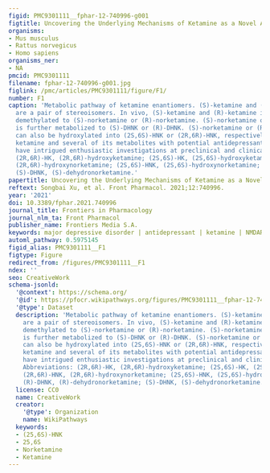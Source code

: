 ```yaml
---
figid: PMC9301111__fphar-12-740996-g001
figtitle: Uncovering the Underlying Mechanisms of Ketamine as a Novel Antidepressant
organisms:
- Mus musculus
- Rattus norvegicus
- Homo sapiens
organisms_ner:
- NA
pmcid: PMC9301111
filename: fphar-12-740996-g001.jpg
figlink: /pmc/articles/PMC9301111/figure/F1/
number: F1
caption: 'Metabolic pathway of ketamine enantiomers. (S)-ketamine and (R)-ketamine
  are a pair of stereoisomers. In vivo, (S)-ketamine and (R)-ketamine is initially
  demethylated to (S)-norketamine or (R)-norketamine. (S)-norketamine or (R)-norketamine
  is further metabolized to (S)-DHNK or (R)-DHNK. (S)-norketamine or (R)-norketamine
  can also be hydroxylated into (2S,6S)-HNK or (2R,6R)-HNK, respectively. Recently,
  ketamine and several of its metabolites with potential antidepressant-like effects
  have intrigued enthusiastic investigations at preclinical and clinical levels. Abbreviations:
  (2R,6R)-HK, (2R,6R)-hydroxyketamine; (2S,6S)-HK, (2S,6S)-hydroxyketamine; (2R,6R)-HNK,
  (2R,6R)-hydroxynorketamine; (2S,6S)-HNK, (2S,6S)-hydroxynorketamine; (R)-DHNK, (R)-dehydronorketamine;
  (S)-DHNK, (S)-dehydronorketamine.'
papertitle: Uncovering the Underlying Mechanisms of Ketamine as a Novel Antidepressant.
reftext: Songbai Xu, et al. Front Pharmacol. 2021;12:740996.
year: '2021'
doi: 10.3389/fphar.2021.740996
journal_title: Frontiers in Pharmacology
journal_nlm_ta: Front Pharmacol
publisher_name: Frontiers Media S.A.
keywords: major depressive disorder | antidepressant | ketamine | NMDAR | BDNF | mTOR
automl_pathway: 0.5975145
figid_alias: PMC9301111__F1
figtype: Figure
redirect_from: /figures/PMC9301111__F1
ndex: ''
seo: CreativeWork
schema-jsonld:
  '@context': https://schema.org/
  '@id': https://pfocr.wikipathways.org/figures/PMC9301111__fphar-12-740996-g001.html
  '@type': Dataset
  description: 'Metabolic pathway of ketamine enantiomers. (S)-ketamine and (R)-ketamine
    are a pair of stereoisomers. In vivo, (S)-ketamine and (R)-ketamine is initially
    demethylated to (S)-norketamine or (R)-norketamine. (S)-norketamine or (R)-norketamine
    is further metabolized to (S)-DHNK or (R)-DHNK. (S)-norketamine or (R)-norketamine
    can also be hydroxylated into (2S,6S)-HNK or (2R,6R)-HNK, respectively. Recently,
    ketamine and several of its metabolites with potential antidepressant-like effects
    have intrigued enthusiastic investigations at preclinical and clinical levels.
    Abbreviations: (2R,6R)-HK, (2R,6R)-hydroxyketamine; (2S,6S)-HK, (2S,6S)-hydroxyketamine;
    (2R,6R)-HNK, (2R,6R)-hydroxynorketamine; (2S,6S)-HNK, (2S,6S)-hydroxynorketamine;
    (R)-DHNK, (R)-dehydronorketamine; (S)-DHNK, (S)-dehydronorketamine.'
  license: CC0
  name: CreativeWork
  creator:
    '@type': Organization
    name: WikiPathways
  keywords:
  - (25,6S)-HNK
  - 25,6S
  - Norketamine
  - Ketamine
---
```

